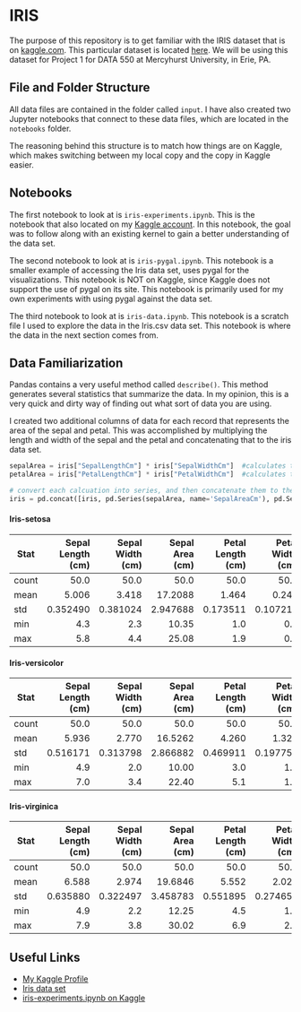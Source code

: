 # IRIS
The purpose of this repository is to get familiar with the IRIS dataset that is on [kaggle.com](http://www.kaggle.com/). This particular dataset is located [here](https://www.kaggle.com/uciml/iris). We will be using this dataset for Project 1 for DATA 550 at Mercyhurst University, in Erie, PA.

## File and Folder Structure

All data files are contained in the folder called ```input```. I have also created two Jupyter notebooks that connect to these data files, which are located in the ```notebooks``` folder.

The reasoning behind this structure is to match how things are on Kaggle, which makes switching between my local copy and the copy in Kaggle easier.

## Notebooks

The first notebook to look at is ```iris-experiments.ipynb```. This is the notebook that also located on my [Kaggle account](https://www.kaggle.com/rer145/iris-experiments/).  In this notebook, the goal was to follow along with an existing kernel to gain a better understanding of the data set.

The second notebook to look at is ```iris-pygal.ipynb```. This notebook is a smaller example of accessing the Iris data set, uses pygal for the visualizations.  This notebook is NOT on Kaggle, since Kaggle does not support the use of pygal on its site. This notebook is primarily used for my own experiments with using pygal against the data set.

The third notebook to look at is ```iris-data.ipynb```.  This notebook is a scratch file I used to explore the data in the Iris.csv data set. This notebook is where the data in the next section comes from.

## Data Familiarization

Pandas contains a very useful method called ```describe()```.  This method generates several statistics that summarize the data. In my opinion, this is a very quick and dirty way of finding out what sort of data you are using.  

I created two additional columns of data for each record that represents the area of the sepal and petal. This was accomplished by multiplying the length and width of the sepal and the petal and concatenating that to the iris data set. 

```python
sepalArea = iris["SepalLengthCm"] * iris["SepalWidthCm"]  #calculates the area of the sepals
petalArea = iris["PetalLengthCm"] * iris["PetalWidthCm"]  #calculates the area of the petals

# convert each calcuation into series, and then concatenate them to the original data
iris = pd.concat([iris, pd.Series(sepalArea, name='SepalAreaCm'), pd.Series(petalArea, name='PetalAreaCm')], axis=1)
```

#### Iris-setosa

Stat | Sepal Length (cm) | Sepal Width (cm) | Sepal Area (cm) | Petal Length (cm) | Petal Width (cm) | Petal Area (cm)
--- | ---: | ---: | ---: | ---: | ---: | ---:
count | 50.0 | 50.0 | 50.0 | 50.0 | 50.0 | 50.0
mean | 5.006 | 3.418 | 17.2088 | 1.464 | 0.244 | 0.3628
std | 0.352490 | 0.381024 | 2.947688 | 0.173511 | 0.107210 | 0.183248
min | 4.3 | 2.3 | 10.35 | 1.0 | 0.1 | 0.11
max | 5.8 | 4.4 | 25.08 | 1.9 | 0.6 | 0.96

#### Iris-versicolor

Stat | Sepal Length (cm) | Sepal Width (cm) | Sepal Area (cm) | Petal Length (cm) | Petal Width (cm) | Petal Area (cm)
--- | ---: | ---: | ---: | ---: | ---: | ---:
count | 50.0 | 50.0 | 50.0 | 50.0 | 50.0 | 50.0
mean | 5.936 | 2.770 | 16.5262 | 4.260 | 1.326 | 5.7204
std | 0.516171 | 0.313798 | 2.866882 | 0.469911 | 0.197753 | 1.368403
min | 4.9 | 2.0 | 10.00 | 3.0 | 1.0 | 3.30
max | 7.0 | 3.4 | 22.40 | 5.1 | 1.8 | 8.64

#### Iris-virginica

Stat | Sepal Length (cm) | Sepal Width (cm) | Sepal Area (cm) | Petal Length (cm) | Petal Width (cm) | Petal Area (cm)
--- | ---: | ---: | ---: | ---: | ---: | ---:
count | 50.0 | 50.0 | 50.0 | 50.0 | 50.0 | 50.0
mean | 6.588 | 2.974 | 19.6846 | 5.552 | 2.026 | 11.2962
std | 0.635880 | 0.322497 | 3.458783 | 0.551895 | 0.274650 | 2.157412
min | 4.9 | 2.2 | 12.25 | 4.5 | 1.4 | 7.50
max | 7.9 | 3.8 | 30.02 | 6.9 | 2.5 | 15.87




## Useful Links

* [My Kaggle Profile](https://www.kaggle.com/rer145)
* [Iris data set](https://www.kaggle.com/uciml/iris)
* [iris-experiments.ipynb on Kaggle](https://www.kaggle.com/rer145/iris-experiments/)